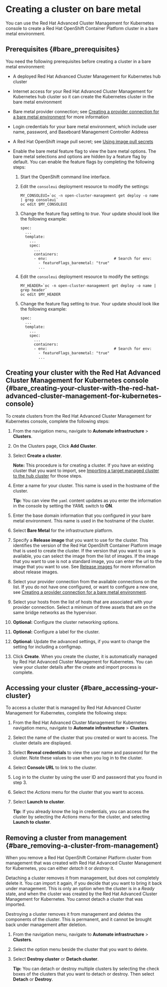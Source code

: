# Creating a cluster on bare metal

You can use the Red Hat Advanced Cluster Management for Kubernetes console to create a Red Hat OpenShift Container Platform cluster in a bare metal environment.

## Prerequisites {#bare_prerequisites}

You need the following prerequisites before creating a cluster in a bare metal environment:

* A deployed Red Hat Advanced Cluster Management for Kubernetes hub cluster

* Internet access for your Red Hat Advanced Cluster Management for Kubernetes hub cluster so it can create the Kubernetes cluster in the bare metal environment

* Bare metal provider connection; see [Creating a provider connection for a bare metal environment](prov_conn_bare.md) for more information

* Login credentials for your bare metal environment, which include user name, password, and Baseboard Management Controller Address

* A Red Hat OpenShift image pull secret; see [Using image pull secrets](https://docs.openshift.com/container-platform/4.3/openshift_images/managing_images/using-image-pull-secrets.html)

* Enable the bare metal feature flag to view the bare metal options. The bare metal selections and options are hidden by a feature flag by default. You can enable the feature flags by completing the following steps:

  1. Start the OpenShift command line interface.
  
  2. Edit the `consoleui` deployment resource to modify the settings:
  
     ```
     MY_CONSOLEUI=`oc -n open-cluster-management get deploy -o name | grep consoleui`
     oc edit $MY_CONSOLEUI
     ```
    
  3. Change the feature flag setting to *true*. Your update should look like the following example:
  
     ```
     spec:
       ...
       template:
         ...
         spec:
           ...
           containers:
           - env:                              # Search for env:
             - featureFlags_baremetal: "true"
             ...
     ```
  4. Edit the `consoleui` deployment resource to modify the settings:
  
     ```
     MY_HEADER=`oc -n open-cluster-management get deploy -o name | grep header`
     oc edit $MY_HEADER
     ```

  5. Change the feature flag setting to *true*. Your update should look like the following example:
  
     ```
     spec:
       ...
       template:
         ...
         spec:
           ...
           containers:
           - env:                              # Search for env:
             - featureFlags_baremetal: "true"
             ...
     ```

## Creating your cluster with the Red Hat Advanced Cluster Management for Kubernetes console {#bare_creating-your-cluster-with-the-red-hat-advanced-cluster-management-for-kubernetes-console}

To create clusters from the Red Hat Advanced Cluster Management for Kubernetes console, complete the following steps:

1. From the navigation menu, navigate to **Automate infrastructure** > **Clusters**.

2. On the Clusters page, Click **Add Cluster**.

3. Select **Create a cluster**.

   **Note:** This procedure is for creating a cluster. If you have an existing cluster that you want to import, see [Importing a target managed cluster to the hub cluster](import.md) for those steps.

4. Enter a name for your cluster. This name is used in the hostname of the cluster.

   **Tip:** You can view the `yaml` content updates as you enter the information in the console by setting the *YAML* switch to **ON**.

5. Enter the base domain information that you configured in your bare metal environment. This name is used in the hostname of the cluster.

6. Select **Bare Metal** for the infrastructure platform.

7. Specify a **Release image** that you want to use for the cluster. This identifies the version of the Red Hat OpenShift Container Platform image that is used to create the cluster. If the version that you want to use is available, you can select the image from the list of images. If the image that you want to use is not a standard image, you can enter the url to the image that you want to use. See [Release images](release_images.md) for more information about release images.

8. Select your provider connection from the available connections on the list. If you do not have one configured, or want to configure a new one, see [Creating a provider connection for a bare metal environment](prov_conn_bare.md).

9. Select your hosts from the list of hosts that are associated with your provider connection. Select a minimum of three assets that are on the same bridge networks as the hypervisor.

10. **Optional:** Configure the cluster networking options.

11. **Optional:** Configure a label for the cluster.

12. **Optional:** Update the advanced settings, if you want to change the setting for including a configmap.

13. Click **Create**. When you create the cluster, it is automatically managed by Red Hat Advanced Cluster Management for Kubernetes. You can view your cluster details after the create and import process is complete.

## Accessing your cluster {#bare_accessing-your-cluster}

To access a cluster that is managed by Red Hat Advanced Cluster Management for Kubernetes, complete the following steps:

1. From the Red Hat Advanced Cluster Management for Kubernetes navigation menu, navigate to **Automate infrastructure** > **Clusters**.

2. Select the name of the cluster that you created or want to access. The cluster details are displayed.

3. Select **Reveal credentials** to view the user name and password for the cluster. Note these values to use when you log in to the cluster.

4. Select **Console URL** to link to the cluster.

5. Log in to the cluster by using the user ID and password that you found in step 3.

6. Select the *Actions* menu for the cluster that you want to access.

7. Select **Launch to cluster**.

   **Tip:** If you already know the log in credentials, you can access the cluster by selecting the *Actions* menu for the cluster, and selecting **Launch to cluster**.

## Removing a cluster from management {#bare_removing-a-cluster-from-management}

When you remove a Red Hat OpenShift Container Platform cluster from management that was created with Red Hat Advanced Cluster Management for Kubernetes, you can either *detach* it or *destroy* it.  

Detaching a cluster removes it from management, but does not completely delete it. You can import it again, if you decide that you want to bring it back under management. This is only an option when the cluster is in a *Ready* state, and when the cluster was created by the Red Hat Advanced Cluster Management for Kubernetes. You cannot detach a cluster that was imported.

Destroying a cluster removes it from management and deletes the components of the cluster. This is permanent, and it cannot be brought back under management after deletion.   

1. From the navigation menu, navigate to **Automate infrastructure** > **Clusters**.

2. Select the option menu beside the cluster that you want to delete.

3. Select **Destroy cluster** or **Detach cluster**.

   **Tip:** You can detach or destroy multiple clusters by selecting the check boxes of the clusters that you want to detach or destroy. Then select **Detach** or **Destroy**.
